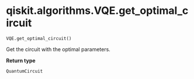 # qiskit.algorithms.VQE.get\_optimal\_circuit

`VQE.get_optimal_circuit()`

Get the circuit with the optimal parameters.

**Return type**

`QuantumCircuit`
